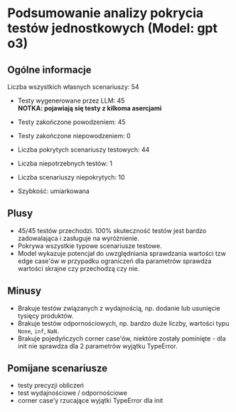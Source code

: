 # Podsumowanie analizy pokrycia testów jednostkowych (Model: gpt o3)

## Ogólne informacje

Liczba wszystkich własnych scenariuszy: 54

- Testy wygenerowane przez LLM: 45
<br/> <strong>NOTKA: pojawiają się testy z kilkoma asercjami</strong>
- Testy zakończone powodzeniem: 45
- Testy zakończone niepowodzeniem: 0


- Liczba pokrytych scenariuszy testowych: 44
- Liczba niepotrzebnych testów: 1
- Liczba scenariuszy niepokrytych: 10
- Szybkość: umiarkowana

## Plusy

- 45/45 testów przechodzi. 100% skuteczność testów jest bardzo zadowalająca i zasługuje na wyróżnienie.
- Pokrywa wszystkie typowe scenariusze testowe.
- Model wykazuje potencjał do uwzględniania sprawdzania wartości tzw edge case'ów w przypadku ograniczeń dla parametrów sprawdza wartości skrajne czy przechodzą czy nie.

## Minusy

- Brakuje testów związanych z wydajnością, np. dodanie lub usunięcie tysięcy produktów.
- Brakuje testów odpornościowych, np. bardzo duże liczby, wartości typu `None`, `inf`, `NaN`.
- Brakuje pojedyńczych corner case'ów, niektóre zostały pominięte - dla init nie sprawdza dla 2 parametrów wyjątku TypeError.

## Pomijane scenariusze

- testy precyzji obliczeń
- test wydajnościowe / odpornościowe
- corner case'y rzucające wyjątki TypeError dla init

